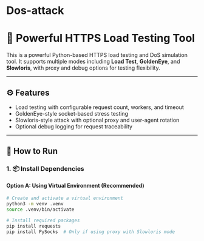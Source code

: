 # Dos-attack
# 🧪 Powerful HTTPS Load Testing Tool

This is a powerful Python-based HTTPS load testing and DoS simulation tool. It supports multiple modes including **Load Test**, **GoldenEye**, and **Slowloris**, with proxy and debug options for testing flexibility.

---

## ⚙️ Features

- Load testing with configurable request count, workers, and timeout
- GoldenEye-style socket-based stress testing
- Slowloris-style attack with optional proxy and user-agent rotation
- Optional debug logging for request traceability

---

## 🚀 How to Run

### 1. 📦 Install Dependencies

#### Option A: Using Virtual Environment (Recommended)

```bash
# Create and activate a virtual environment
python3 -m venv .venv
source .venv/bin/activate

# Install required packages
pip install requests
pip install PySocks  # Only if using proxy with Slowloris mode
